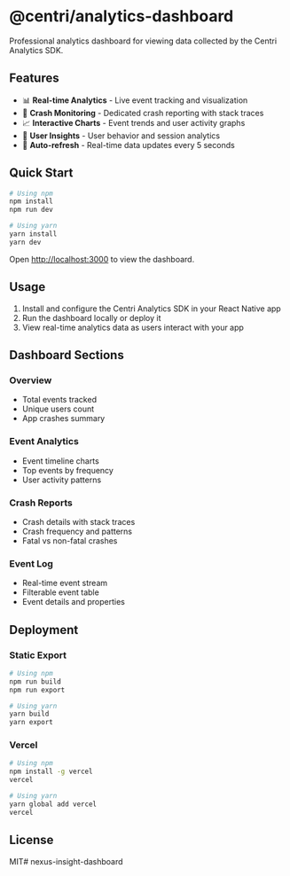 # @centri/analytics-dashboard

Professional analytics dashboard for viewing data collected by the Centri Analytics SDK.

## Features

- 📊 **Real-time Analytics** - Live event tracking and visualization
- 🚨 **Crash Monitoring** - Dedicated crash reporting with stack traces
- 📈 **Interactive Charts** - Event trends and user activity graphs
- 👥 **User Insights** - User behavior and session analytics
- 🔄 **Auto-refresh** - Real-time data updates every 5 seconds

## Quick Start

```bash
# Using npm
npm install
npm run dev

# Using yarn
yarn install
yarn dev
```

Open [http://localhost:3000](http://localhost:3000) to view the dashboard.

## Usage

1. Install and configure the Centri Analytics SDK in your React Native app
2. Run the dashboard locally or deploy it
3. View real-time analytics data as users interact with your app

## Dashboard Sections

### Overview
- Total events tracked
- Unique users count
- App crashes summary

### Event Analytics
- Event timeline charts
- Top events by frequency
- User activity patterns

### Crash Reports
- Crash details with stack traces
- Crash frequency and patterns
- Fatal vs non-fatal crashes

### Event Log
- Real-time event stream
- Filterable event table
- Event details and properties

## Deployment

### Static Export
```bash
# Using npm
npm run build
npm run export

# Using yarn
yarn build
yarn export
```

### Vercel
```bash
# Using npm
npm install -g vercel
vercel

# Using yarn
yarn global add vercel
vercel
```

## License

MIT# nexus-insight-dashboard
